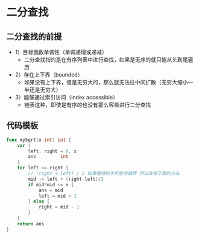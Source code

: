 # 二分查找



## 二分查找的前提

* 1）目标函数单调性（单调递增或递减）
  * 二分查找指的是在有序列表中进行查找，如果是无序的就只能从头到尾遍历
* 2）存在上下界（bounded）
  * 如果没有上下界，值是无穷大的，那么就无法往中间扩散（无穷大缩小一半还是无穷大）
* 3）能够通过索引访问（index accessible）
  * 链表这种，即使是有序的也没有那么容易进行二分查找





## 代码模板



```go
func mySqrt(x int) int {
	var (
		left, right = 0, x
		ans         int
	)
	for left <= right {
		// (right + left) / 2 如果值特别大可能会越界 所以改用下面的方法
		mid := left + (right-left)/2
		if mid*mid <= x {
			ans = mid
			left = mid + 1
		} else {
			right = mid - 1
		}
	}
	return ans
}

```

